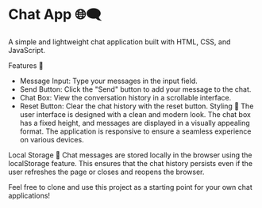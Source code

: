 # Chat App 🌐🗨️
A simple and lightweight chat application built with HTML, CSS, and JavaScript.

Features 🚀
- Message Input: Type your messages in the input field.
- Send Button: Click the "Send" button to add your message to the chat.
- Chat Box: View the conversation history in a scrollable interface.
- Reset Button: Clear the chat history with the reset button.
Styling 🎨
The user interface is designed with a clean and modern look. The chat box has a fixed height, and messages are displayed in a visually appealing format. The application is responsive to ensure a seamless experience on various devices.

Local Storage 💾
Chat messages are stored locally in the browser using the localStorage feature. This ensures that the chat history persists even if the user refreshes the page or closes and reopens the browser.

Feel free to clone and use this project as a starting point for your own chat applications!
